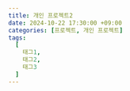 ```yaml
---
title: 개인 프로젝트2
date: 2024-10-22 17:30:00 +09:00
categories: [프로젝트, 개인 프로젝트]
tags:
  [
    태그1,
    태그2,
    태그3
  ]
---
```



